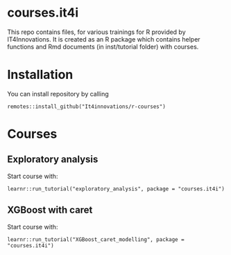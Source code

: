 # courses.it4i
This repo contains files, for various trainings for R provided by IT4Innovations.
It is created as an R package which contains helper functions and Rmd documents (in inst/tutorial folder) with courses.

# Installation

You can install repository by calling

```{r}
remotes::install_github("It4innovations/r-courses")
```

# Courses

## Exploratory analysis

Start course with:

```{r}
learnr::run_tutorial("exploratory_analysis", package = "courses.it4i")
```

## XGBoost with caret

Start course with:

```{r}
learnr::run_tutorial("XGBoost_caret_modelling", package = "courses.it4i")
```
